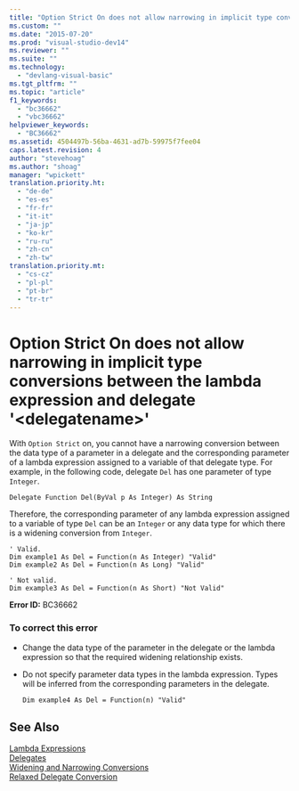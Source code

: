 ```yaml
---
title: "Option Strict On does not allow narrowing in implicit type conversions between the lambda expression and delegate &#39;&lt;delegatename&gt;&#39;"
ms.custom: ""
ms.date: "2015-07-20"
ms.prod: "visual-studio-dev14"
ms.reviewer: ""
ms.suite: ""
ms.technology: 
  - "devlang-visual-basic"
ms.tgt_pltfrm: ""
ms.topic: "article"
f1_keywords: 
  - "bc36662"
  - "vbc36662"
helpviewer_keywords: 
  - "BC36662"
ms.assetid: 4504497b-56ba-4631-ad7b-59975f7fee04
caps.latest.revision: 4
author: "stevehoag"
ms.author: "shoag"
manager: "wpickett"
translation.priority.ht: 
  - "de-de"
  - "es-es"
  - "fr-fr"
  - "it-it"
  - "ja-jp"
  - "ko-kr"
  - "ru-ru"
  - "zh-cn"
  - "zh-tw"
translation.priority.mt: 
  - "cs-cz"
  - "pl-pl"
  - "pt-br"
  - "tr-tr"
---
```

# Option Strict On does not allow narrowing in implicit type conversions between the lambda expression and delegate &#39;&lt;delegatename&gt;&#39;
With `Option Strict` on, you cannot have a narrowing conversion between the data type of a parameter in a delegate and the corresponding parameter of a lambda expression assigned to a variable of that delegate type. For example, in the following code, delegate `Del` has one parameter of type `Integer`.  
  
```vb#  
Delegate Function Del(ByVal p As Integer) As String  
```  
  
 Therefore, the corresponding parameter of any lambda expression assigned to a variable of type `Del` can be an `Integer` or any data type for which there is a widening conversion from `Integer`.  
  
```vb#  
' Valid.  
Dim example1 As Del = Function(n As Integer) "Valid"  
Dim example2 As Del = Function(n As Long) "Valid"  
  
' Not valid.  
Dim example3 As Del = Function(n As Short) "Not Valid"  
```  
  
 **Error ID:** BC36662  
  
### To correct this error  
  
-   Change the data type of the parameter in the delegate or the lambda expression so that the required widening relationship exists.  
  
-   Do not specify parameter data types in the lambda expression. Types will be inferred from the corresponding parameters in the delegate.  
  
    ```vb#  
    Dim example4 As Del = Function(n) "Valid"  
    ```  
  
## See Also  
 [Lambda Expressions](../../visual-basic/language-reference/procedures/lambda-expressions.md)   
 [Delegates](../../visual-basic/programming-guide/language-features/delegates/delegates.md)   
 [Widening and Narrowing Conversions](../../visual-basic/programming-guide/language-features/data-types/widening-and-narrowing-conversions.md)   
 [Relaxed Delegate Conversion](../../visual-basic/programming-guide/language-features/delegates/relaxed-delegate-conversion.md)